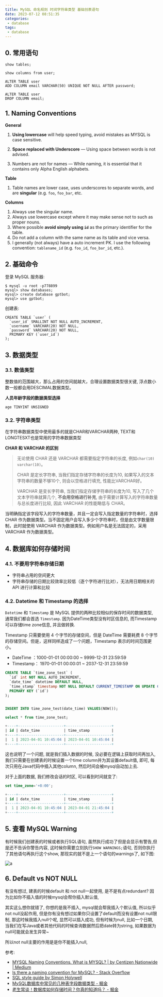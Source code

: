 ```yaml
---
title: MySQL 命名规则 时间字符串类型 基础创表语句 
date: 2023-07-12 08:51:35
categories:
 - database
tags:
 - database
---
```

## 0. 常用语句

```mysql
show tables;

show columns from user;

ALTER TABLE user
ADD COLUMN email VARCHAR(50) UNIQUE NOT NULL AFTER password;

ALTER TABLE user
DROP COLUMN email;
```

## 1. Naming Conventions

**General**

1. **Using lowercase** will help speed typing, avoid mistakes as MYSQL is case sensitive. 

2. **Space replaced with Underscore** — Using space between words is not advised.

3. Numbers are not for names — While naming, it is essential that it contains only Alpha English alphabets.

**Table**

1. Table names are lower case, uses underscores to separate words, and are **singular** (e.g. `foo`, `foo_bar`, etc.

**Columns**

1. Always use the singular name.
2. Always use lowercase except where it may make sense not to such as proper nouns.
3. Where possible **avoid simply using `id`** as the primary identifier for the table.
4. Do not add a column with the same name as its table and vice versa.
5. I generally (not always) have a auto increment PK. I use the following convention: `tablename_id` (e.g. `foo_id`, `foo_bar_id`, etc.).

## 2. 基础命令

登录 MySQL 服务器:

```shell
$ mysql -u root -p778899
mysql> show databases;
mysql> create database gptbot;
mysql> use gptbot;
```

创建表:

```shell
CREATE TABLE `user` (
  `user_id` SMALLINT NOT NULL AUTO_INCREMENT,
  `username` VARCHAR(20) NOT NULL,
  `password` VARCHAR(20) NOT NULL,
  PRIMARY KEY (`user_id`)
);
```

## 3. 数据类型

### 3.1. 数值类型

整数值的范围越大，那么占用的空间就越大，合理设置数据类型很关键, 浮点数小数一般都会用DESCIMAL数据类型。

**人员年龄字段的数据类型选择**

```mysql
age TINYINT UNSIGNED
```

### 3.2. 字符串类型

在字符串数据类型中使用最多的就是CHAR和VARCHAR两种, TEXT和LONGTESXT也是常用的字符串数据类型

**CHAR 和 VARCHAR 的区别**

> 无论使用 CHAR 还是 VARCHAR 都需要指定字符串的长度, 例如`char(10) varchar(10)`。
>
> CHAR 是定长字符串, 当我们指定存储字符串的长度为10, 如果写入的文本字符串的数量不够10个, 则会以空格进行填充, 性能比VARCHAR好。
>
> VARCHAR 是变长字符串, 当我们指定存储字符串的长度为10, 写入了几个文本字符串就算几个, **不会用空格进行补充**, 由于需要计算写入的字符串数量与总长度进行比较, 因此 VARCHAR 的性能略低与 CHAR。

当明确指定该字段写入的字符串数量，并且一定会写入指定数量的字符串时，选择 CHAR 作为数据类型。当不固定用户会写入多少个字符串时，但是由文字数量限制，此时就使用 VARCHAR 作为数据类型。例如用户名是无法固定的，采用 VARCHAR 作为数据类型。

## 4. 数据库如何存储时间

### 4.1. 不要用字符串存储日期

- 字符串占用的空间更大
- 字符串存储的日期比较效率比较低（逐个字符进行比对），无法用日期相关的 API 进行计算和比较

### 4.2. Datetime 和 Timestamp 的选择

`Datetime` 和 `Timestamp` 是 MySQL 提供的两种比较相似的保存时间的数据类型, 通常我们都会首选 `Timestamp`. 因为DateTime类型没有时区信息的, 而Timestamp可以存储time zone信息, 并且做转换. 

Timestamp 只需要使用 4 个字节的存储空间，但是 DateTime 需要耗费 8 个字节的存储空间。但是，这样同样造成了一个问题，Timestamp 表示的时间范围更小。

- DateTime ：1000-01-01 00:00:00 ~ 9999-12-31 23:59:59
- Timestamp： 1970-01-01 00:00:01 ~ 2037-12-31 23:59:59

```sql
CREATE TABLE `time_zone_test` (
  `id` int NOT NULL AUTO_INCREMENT,
  `date_time` datetime DEFAULT NULL,
  `time_stamp` timestamp NOT NULL DEFAULT CURRENT_TIMESTAMP ON UPDATE CURRENT_TIMESTAMP,
  PRIMARY KEY (`id`)
);


INSERT INTO time_zone_test(date_time) VALUES(NOW());

select * from time_zone_test;

+----+---------------------+---------------------+
| id | date_time           | time_stamp          |
+----+---------------------+---------------------+
|  1 | 2023-04-01 10:45:04 | 2023-04-01 10:45:04 |
+----+---------------------+---------------------+
```

这也说明了一个问题, 就是我们插入数据的时候, 没必要在逻辑上获取时间再加入, 我们只需要在创建表的时候设置一个time column并为其设置default值, 即可, 每次只用在Java代码中插入其他column, 然后时间会被mysql自动加上去. 

对于上面的数据, 我们修改会话的时区, 可以看到时间就变了:

```sql
set time_zone='+8:00';

+----+---------------------+---------------------+
| id | date_time           | time_stamp          |
+----+---------------------+---------------------+
|  1 | 2023-04-01 10:45:04 | 2023-04-01 21:45:04 |
+----+---------------------+---------------------+
```

## 5. 查看 MySQL Warning

有时候我们创建表的时候或者执行SQL语句, 虽然执行成功了但是会显示有警告,但是还不告诉你警告内容, 这时候你需要立刻执行`SHOW WARNINGS;`语句, 否则你执行了其他语句再执行这个show, 那现实的就不是上一个语句的warnings了, 如下图:

![a](/001-mysql-basics/a.png)

## 6. Default vs NOT NULL 

有没有想过, 建表的时候default 和 not null一起使用, 是不是有点redundant? 因为比如你不插入值的时候mysql会帮你插入默认值, 

其实这么想你就错了, 你想的是我不插入, mysql就会帮我插入个默认值, 所以似乎not null没起作用, 但是你有没有想过如果你只设置了default而没有设置not null限制, 那这时候我插入null个呢, 显然可以插入成功, 但有时候为null, 比如一个日期, 当我们在写Java或者其他代码的时候查询数据然后把date转为string, 如果数据为null可能就会发生异常~

所以not null主要的作用是是你不能插入null, 

参考:

- [MYSQL Naming Conventions. What is MYSQL? | by Centizen Nationwide | Medium](https://medium.com/@centizennationwide/mysql-naming-conventions-e3a6f6219efe)
- [Is there a naming convention for MySQL? - Stack Overflow](https://stackoverflow.com/questions/7899200/is-there-a-naming-convention-for-mysql)
- [SQL style guide by Simon Holywell](https://www.sqlstyle.guide/#columns)
- [MySQL数据库中常见的几种表字段数据类型 - 掘金](https://juejin.cn/post/7165675545965887525)
- [老生常谈！数据库如何存储时间？你真的知道吗？ - 掘金](https://juejin.cn/post/6844904047489581063)